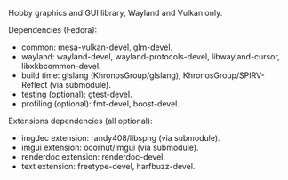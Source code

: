 Hobby graphics and GUI library, Wayland and Vulkan only.

Dependencies (Fedora):
- common: mesa-vulkan-devel, glm-devel.
- wayland: wayland-devel, wayland-protocols-devel, libwayland-cursor, libxkbcommon-devel.
- build time: glslang (KhronosGroup/glslang), KhronosGroup/SPIRV-Reflect (via submodule).
- testing (optional): gtest-devel.
- profiling (optional): fmt-devel, boost-devel.

Extensions dependencies (all optional):
- imgdec extension: randy408/libspng (via submodule).
- imgui extension: ocornut/imgui (via submodule).
- renderdoc extension: renderdoc-devel.
- text extension: freetype-devel, harfbuzz-devel.
